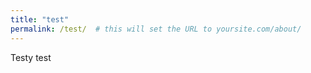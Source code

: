 ```yaml
---
title: "test"
permalink: /test/  # this will set the URL to yoursite.com/about/
---
```


Testy test
